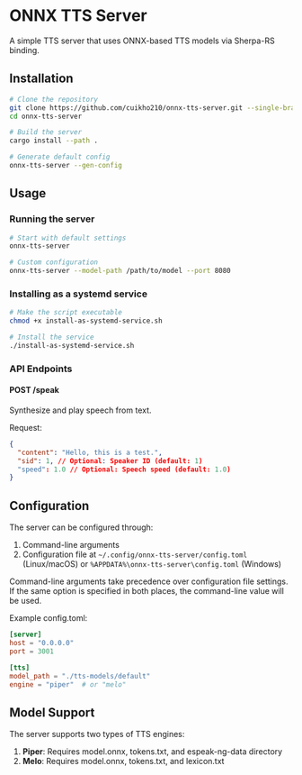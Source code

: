 # ONNX TTS Server

A simple TTS server that uses ONNX-based TTS models via Sherpa-RS binding.

## Installation

```bash
# Clone the repository
git clone https://github.com/cuikho210/onnx-tts-server.git --single-branch --depth 1
cd onnx-tts-server

# Build the server
cargo install --path .

# Generate default config
onnx-tts-server --gen-config
```

## Usage

### Running the server

```bash
# Start with default settings
onnx-tts-server

# Custom configuration
onnx-tts-server --model-path /path/to/model --port 8080
```

### Installing as a systemd service

```bash
# Make the script executable
chmod +x install-as-systemd-service.sh

# Install the service
./install-as-systemd-service.sh
```

### API Endpoints

#### POST /speak

Synthesize and play speech from text.

Request:

```json
{
  "content": "Hello, this is a test.",
  "sid": 1, // Optional: Speaker ID (default: 1)
  "speed": 1.0 // Optional: Speech speed (default: 1.0)
}
```

## Configuration

The server can be configured through:

1. Command-line arguments
2. Configuration file at `~/.config/onnx-tts-server/config.toml` (Linux/macOS) or `%APPDATA%\onnx-tts-server\config.toml` (Windows)

Command-line arguments take precedence over configuration file settings. If the same option is specified in both places, the command-line value will be used.

Example config.toml:

```toml
[server]
host = "0.0.0.0"
port = 3001

[tts]
model_path = "./tts-models/default"
engine = "piper"  # or "melo"
```

## Model Support

The server supports two types of TTS engines:

1. **Piper**: Requires model.onnx, tokens.txt, and espeak-ng-data directory
2. **Melo**: Requires model.onnx, tokens.txt, and lexicon.txt

